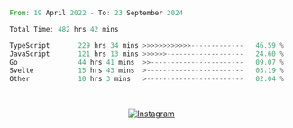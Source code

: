 <!--START_SECTION:waka-->

```rust
From: 19 April 2022 - To: 23 September 2024

Total Time: 482 hrs 42 mins

TypeScript       229 hrs 34 mins >>>>>>>>>>>>-------------   46.59 %
JavaScript       121 hrs 13 mins >>>>>>-------------------   24.60 %
Go               44 hrs 41 mins  >>-----------------------   09.07 %
Svelte           15 hrs 43 mins  >------------------------   03.19 %
Other            10 hrs 3 mins   >------------------------   02.04 %
```

<!--END_SECTION:waka-->


<!-- &nbsp;<div align="center">
  [![Spotify](https://supakorn-spotify.vercel.app/api/spotify?background_color=0d1117&border_color=ffffff)](https://open.spotify.com/user/314ljfgc3h2e3vrqtbm3tq35t5zq?si=f93b8de147494e3a)  
</div>
-->

&nbsp;<div align="center">
  [![Instagram](https://img.shields.io/badge/Instagram-E4405F?style=for-the-badge&logo=instagram&logoColor=white)](https://www.instagram.com/supakornigm/)
</div>


